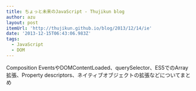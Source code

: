 ```yaml
---
title: ちょっと未来のJavaScript - Thujikun blog
author: azu
layout: post
itemUrl: 'http://thujikun.github.io/blog/2013/12/14/ie'
date: '2013-12-15T06:43:06.983Z'
tags:
  - JavaScript
  - DOM
---
```

Composition EventsやDOMContentLoaded、querySelector、ES5でのArray拡張、Property descriptors、ネイティブオブジェクトの拡張などについてまとめ
